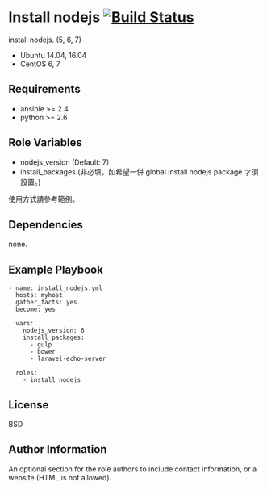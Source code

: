 
Install nodejs [![Build Status](https://travis-ci.org/shengyou/ansible-role-nodejs.svg?branch=master)](https://travis-ci.org/shengyou/ansible-role-nodejs)
=========

install nodejs. (5, 6, 7)

* Ubuntu 14.04, 16.04
* CentOS 6, 7

Requirements
------------

* ansible >= 2.4
* python >= 2.6

Role Variables
--------------

* nodejs_version (Default: 7)
* install_packages (非必填，如希望一併 global install nodejs package 才須設置。)

使用方式請參考範例。

Dependencies
------------

none.

Example Playbook
----------------

```
- name: install_nodejs.yml
  hosts: myhost
  gather_facts: yes
  become: yes

  vars:
    nodejs_version: 6
    install_packages:
      - gulp
      - bower
      - laravel-echo-server

  roles:
    - install_nodejs

```

License
-------

BSD

Author Information
------------------

An optional section for the role authors to include contact information, or a website (HTML is not allowed).

